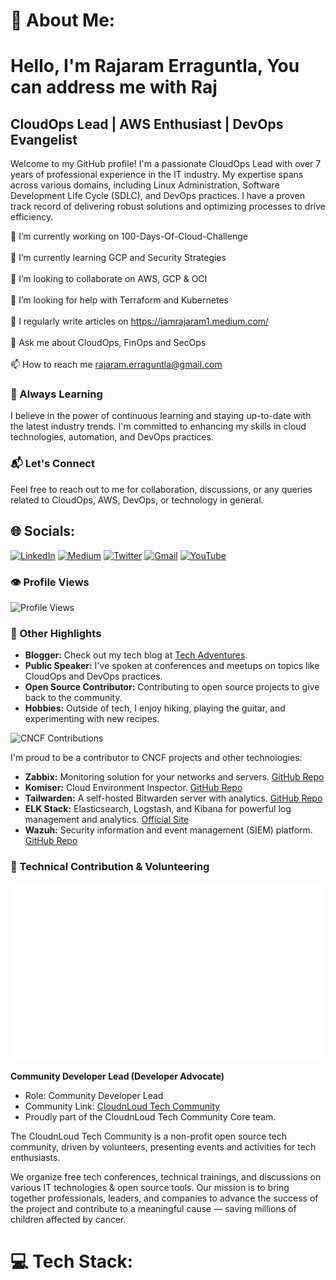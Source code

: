 # 💫 About Me:

# Hello, I'm Rajaram Erraguntla, You can address me with Raj

## CloudOps Lead | AWS Enthusiast | DevOps Evangelist

Welcome to my GitHub profile! I'm a passionate CloudOps Lead with over 7 years of professional experience in the IT industry. My expertise spans across various domains, including Linux Administration, Software Development Life Cycle (SDLC), and DevOps practices. I have a proven track record of delivering robust solutions and optimizing processes to drive efficiency.

🔭 I’m currently working on 100-Days-Of-Cloud-Challenge<br><br>🌱 I’m currently learning GCP and Security Strategies<br><br>👯 I’m looking to collaborate on AWS, GCP & OCI<br><br>🤝 I’m looking for help with Terraform and Kubernetes<br><br>📝 I regularly write articles on https://iamrajaram1.medium.com/<br><br>💬 Ask me about CloudOps, FinOps and SecOps<br><br>📫 How to reach me rajaram.erraguntla@gmail.com

### 🌱 Always Learning

I believe in the power of continuous learning and staying up-to-date with the latest industry trends. I'm committed to enhancing my skills in cloud technologies, automation, and DevOps practices.

### 📬 Let's Connect

Feel free to reach out to me for collaboration, discussions, or any queries related to CloudOps, AWS, DevOps, or technology in general.

## 🌐 Socials:
[![LinkedIn](https://img.shields.io/badge/LinkedIn-%230077B5.svg?logo=linkedin&logoColor=white)](https://linkedin.com/in/iamrajaram1) [![Medium](https://img.shields.io/badge/Medium-12100E?logo=medium&logoColor=white)](https://medium.com/@iamrajaram1) [![Twitter](https://img.shields.io/badge/Twitter-%231DA1F2.svg?logo=Twitter&logoColor=white)](https://twitter.com/iamrajaram1) [![Gmail](https://img.shields.io/badge/Gmail-%23D14836.svg?logo=Gmail&logoColor=white)](mailto:rajaram.erraguntla@gmail.com) [![YouTube](https://img.shields.io/badge/YouTube-%23FF0000.svg?logo=YouTube&logoColor=white)](https://www.youtube.com/@CloudnLoud)

### 👁️ Profile Views

![Profile Views](https://komarev.com/ghpvc/?username=iamrajaram1&color=blue)

### 🌟 Other Highlights

- **Blogger:** Check out my tech blog at [Tech Adventures](https://techadventures.com).
- **Public Speaker:** I've spoken at conferences and meetups on topics like CloudOps and DevOps practices.
- **Open Source Contributor:** Contributing to open source projects to give back to the community.
- **Hobbies:** Outside of tech, I enjoy hiking, playing the guitar, and experimenting with new recipes.

![CNCF Contributions](https://media.giphy.com/media/YOUR_GIF_ID/giphy.gif)

I'm proud to be a contributor to CNCF projects and other technologies:

- **Zabbix:** Monitoring solution for your networks and servers. [GitHub Repo](https://github.com/zabbix/zabbix)
- **Komiser:** Cloud Environment Inspector. [GitHub Repo](https://github.com/mlabouardy/komiser)
- **Tailwarden:** A self-hosted Bitwarden server with analytics. [GitHub Repo](https://github.com/prologic/tailwarden)
- **ELK Stack:** Elasticsearch, Logstash, and Kibana for powerful log management and analytics. [Official Site](https://www.elastic.co/)
- **Wazuh:** Security information and event management (SIEM) platform. [GitHub Repo](https://github.com/wazuh/wazuh)

### 🌟 Technical Contribution & Volunteering

![CloudnLoud Tech Community](https://github.com/iamrajaram1/iamrajaram1/blob/main/CloudnLoud.gif)

**Community Developer Lead (Developer Advocate)**
- Role: Community Developer Lead
- Community Link: [CloudnLoud Tech Community](https://cloudnloud.com)
- Proudly part of the CloudnLoud Tech Community Core team.

The CloudnLoud Tech Community is a non-profit open source tech community, driven by volunteers, presenting events and activities for tech enthusiasts.

We organize free tech conferences, technical trainings, and discussions on various IT technologies & open source tools. Our mission is to bring together professionals, leaders, and companies to advance the success of the project and contribute to a meaningful cause — saving millions of children affected by cancer.


# 💻 Tech Stack:

